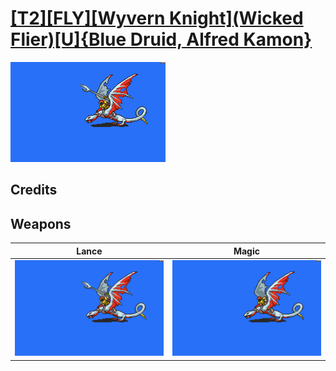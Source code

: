 # [\[T2\]\[FLY\]\[Wyvern Knight\]\(Wicked Flier\)\[U\]{Blue Druid, Alfred Kamon}](./%5BT2%5D%5BFLY%5D%5BWyvern%20Knight%5D(Wicked%20Flier)%5BU%5D%7BBlue%20Druid,%20Alfred%20Kamon%7D)

<img src="./2.%20Lance/Lance_000.png" alt="[T2][FLY][Wyvern Knight](Wicked Flier)[U]{Blue Druid, Alfred Kamon} standing" />

## Credits



## Weapons


|Lance |Magic |
|  :---: | :---: |
| <img alt="Lance animation" src="./2.%20Lance/Lance.gif" /> | <img alt="Magic animation" src="./6.%20Magic/Magic.gif" /> |
